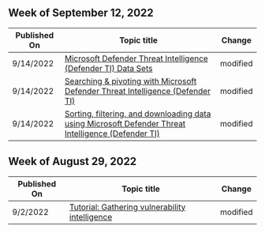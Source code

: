 <!-- This file is generated automatically each week. Changes made to this file will be overwritten.-->



## Week of September 12, 2022


| Published On |Topic title | Change |
|------|------------|--------|
| 9/14/2022 | [Microsoft Defender Threat Intelligence (Defender TI) Data Sets](/defender/threat-intelligence/data-sets) | modified |
| 9/14/2022 | [Searching &amp; pivoting with Microsoft Defender Threat Intelligence (Defender TI)](/defender/threat-intelligence/searching-and-pivoting) | modified |
| 9/14/2022 | [Sorting, filtering, and downloading data using Microsoft Defender Threat Intelligence (Defender TI)](/defender/threat-intelligence/sorting-filtering-and-downloading-data) | modified |


## Week of August 29, 2022


| Published On |Topic title | Change |
|------|------------|--------|
| 9/2/2022 | [Tutorial: Gathering vulnerability intelligence](/defender/threat-intelligence/gathering-vulnerability-intelligence) | modified |
